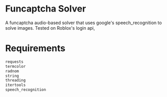 # Funcaptcha Solver
A funcaptcha audio-based solver that uses google's speech_recognition to solve images. Tested on Roblox's login api,

# Requirements
```bash
requests
termcolor
radnom
string
threading
itertools
speech_recognition
